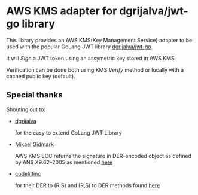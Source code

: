 # AWS KMS adapter for dgrijalva/jwt-go library

This library provides an AWS KMS(Key Management Service) adapter to be used with the popular GoLang JWT library 
[dgrijalva/jwt-go](https://github.com/dgrijalva/jwt-go).

It will *Sign* a JWT token using an assymetric key stored in AWS KMS.

Verification can be done both using KMS *Verify* method or locally with a cached public key (default). 

## Special thanks
Shouting out to:

* [dgrijalva](https://github.com/dgrijalva)
    
  for the easy to extend GoLang JWT Library
  
* [Mikael Gidmark](https://stackoverflow.com/users/300598/mikael-gidmark)
  
  AWS KMS ECC returns the signature in DER-encoded object as defined by ANS X9.62–2005 as mentioned [here](https://stackoverflow.com/a/66205185/8195214)

* [codelittinc](https://github.com/codelittinc)
  
  for their DER to (R,S) and (R,S) to DER methods found [here](https://github.com/codelittinc/gobitauth/blob/master/sign.go#L70)
